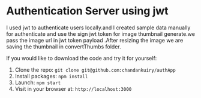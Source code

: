 # Authentication Server using jwt

I used jwt to authenticate users locally.and I created sample data manually for authenticate and use the sign jwt token for image thumbnail generate.we pass the image url in jwt token payload .After resizing the image we are saving the thumbnail in convertThumbs folder.


If you would like to download the code and try it for yourself:

1. Clone the repo: `git clone git@github.com:chandankuiry/authApp`
2. Install packages: `npm install`
3. Launch: `npm start`
4. Visit in your browser at: `http://localhost:3000`

